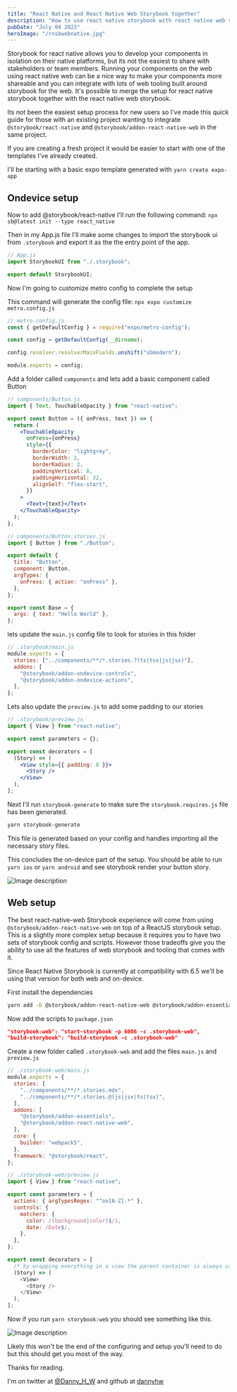 ```yaml
---
title: "React Native and React Native Web Storybook together"
description: "How to use react native storybook with react native web storybook"
pubDate: "July 04 2023"
heroImage: "/rnsbwebnative.jpg"
---
```


Storybook for react native allows you to develop your components in isolation on their native platforms, but its not the easiest to share with stakeholders or team members. Running your components on the web using react native web can be a nice way to make your components more shareable and you can integrate with lots of web tooling built around storybook for the web. It's possible to merge the setup for react native storybook together with the react native web storybook.

Its not been the easiest setup process for new users so I've made this quick guide for those with an existing project wanting to integrate `@storybook/react-native` and `@storybook/addon-react-native-web` in the same project.

If you are creating a fresh project it would be easier to start with one of the templates I've already created.

I'll be starting with a basic expo template generated with `yarn create expo-app`

## Ondevice setup

Now to add @storybook/react-native I'll run the following command:
`npx sb@latest init --type react_native`

Then in my App.js file I'll make some changes to import the storybook ui from `.storybook` and export it as the the entry point of the app.

```js
// App.js
import StorybookUI from "./.storybook";

export default StorybookUI;
```

Now I'm going to customize metro config to complete the setup

This command will generate the config file:  `npx expo customize metro.config.js`

```js
// metro.config.js
const { getDefaultConfig } = require("expo/metro-config");

const config = getDefaultConfig(__dirname);

config.resolver.resolverMainFields.unshift("sbmodern");

module.exports = config;
```

Add a folder called `components` and lets add a basic component called Button

```jsx
// components/Button.js
import { Text, TouchableOpacity } from "react-native";

export const Button = ({ onPress, text }) => {
  return (
    <TouchableOpacity
      onPress={onPress}
      style={{
        borderColor: "lightgrey",
        borderWidth: 1,
        borderRadius: 2,
        paddingVertical: 8,
        paddingHorizontal: 32,
        alignSelf: "flex-start",
      }}
    >
      <Text>{text}</Text>
    </TouchableOpacity>
  );
};
```

```jsx
// components/Button.stories.js
import { Button } from "./Button";

export default {
  title: "Button",
  component: Button,
  argTypes: {
    onPress: { action: "onPress" },
  },
};

export const Base = {
  args: { text: "Hello World" },
};
```

lets update the `main.js` config file to look for stories in this folder

```js
// .storybook/main.js
module.exports = {
  stories: ["../components/**/*.stories.?(ts|tsx|js|jsx)"],
  addons: [
    "@storybook/addon-ondevice-controls",
    "@storybook/addon-ondevice-actions",
  ],
};
```

Lets also update the `preview.js` to add some padding to our stories

```jsx
// .storybook/preview.js
import { View } from "react-native";

export const parameters = {};

export const decorators = [
  (Story) => (
    <View style={{ padding: 8 }}>
      <Story />
    </View>
  ),
];
```

Next I'll run `storybook-generate` to make sure the `storybook.requires.js` file has been generated.

```sh
yarn storybook-generate
```

This file is generated based on your config and handles importing all the necessary story files.

This concludes the on-device part of the setup. You should be able to run `yarn ios` or `yarn android` and see storybook render your button story.


![Image description](https://dev-to-uploads.s3.amazonaws.com/uploads/articles/ch4t7afun9xiforkdubd.jpg)


## Web setup

The best react-native-web Storybook experience will come from using `@storybook/addon-react-native-web` on top of a ReactJS storybook setup. This is a slightly more complex setup because it requires you to have two sets of storybook config and scripts. However those tradeoffs give you the ability to use all the features of web storybook and tooling that comes with it.

Since React Native Storybook is currently at compatibility with 6.5 we'll be using that version for both web and on-device.

First install the dependencies

```sh
yarn add -D @storybook/addon-react-native-web @storybook/addon-essentials@^6.5 @storybook/builder-webpack5@^6.5 @storybook/manager-webpack5@^6.5 @storybook/react@^6.5 babel-plugin-react-native-web react-native-web @babel/plugin-proposal-export-namespace-from
```

Now add the scripts to `package.json`

```json
"storybook:web": "start-storybook -p 6006 -c .storybook-web",
"build-storybook": "build-storybook -c .storybook-web"
```

Create a new folder called `.storybook-web` and add the files `main.js` and `preview.js`

```js
// ./storybook-web/main.js
module.exports = {
  stories: [
    "../components/**/*.stories.mdx",
    "../components/**/*.stories.@(js|jsx|ts|tsx)",
  ],
  addons: [
    "@storybook/addon-essentials",
    "@storybook/addon-react-native-web",
  ],
  core: {
    builder: "webpack5",
  },
  framework: "@storybook/react",
};
```

```js
// ./storybook-web/preview.js
import { View } from "react-native";

export const parameters = {
  actions: { argTypesRegex: "^on[A-Z].*" },
  controls: {
    matchers: {
      color: /(background|color)$/i,
      date: /Date$/,
    },
  },
};

export const decorators = [
  /* by wrapping everything in a view the parent container is always using flexbox and behaves like a react-native-web component would  */
  (Story) => (
    <View>
      <Story />
    </View>
  ),
];
```

Now if you run `yarn storybook:web` you should see something like this.

![Image description](https://dev-to-uploads.s3.amazonaws.com/uploads/articles/lv16rr017j09a8vxzzvf.jpg)

Likely this won't be the end of the configuring and setup you'll need to do but this should get you most of the way.

Thanks for reading.

I'm on twitter at [@Danny_H_W](https://twitter.com/Danny_H_W) and github at [dannyhw](https://github.com/dannyhw)
